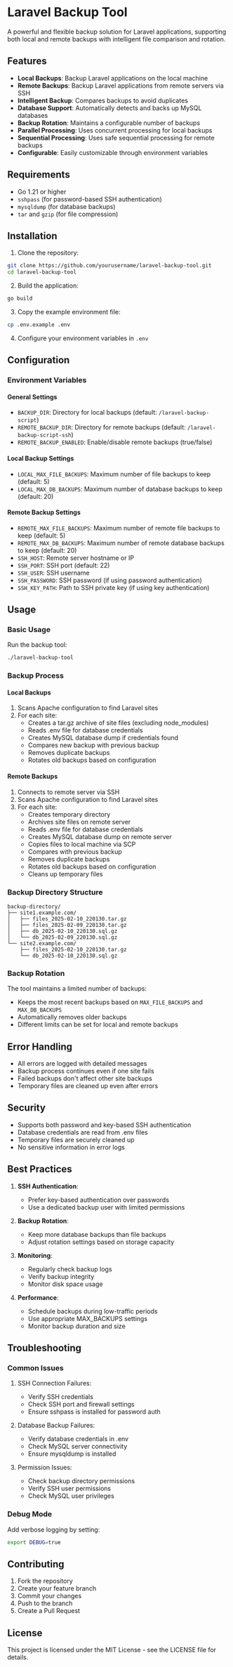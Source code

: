# Laravel Backup Tool

A powerful and flexible backup solution for Laravel applications, supporting both local and remote backups with intelligent file comparison and rotation.

## Features

- **Local Backups**: Backup Laravel applications on the local machine
- **Remote Backups**: Backup Laravel applications from remote servers via SSH
- **Intelligent Backup**: Compares backups to avoid duplicates
- **Database Support**: Automatically detects and backs up MySQL databases
- **Backup Rotation**: Maintains a configurable number of backups
- **Parallel Processing**: Uses concurrent processing for local backups
- **Sequential Processing**: Uses safe sequential processing for remote backups
- **Configurable**: Easily customizable through environment variables

## Requirements

- Go 1.21 or higher
- `sshpass` (for password-based SSH authentication)
- `mysqldump` (for database backups)
- `tar` and `gzip` (for file compression)

## Installation

1. Clone the repository:
```bash
git clone https://github.com/yourusername/laravel-backup-tool.git
cd laravel-backup-tool
```

2. Build the application:
```bash
go build
```

3. Copy the example environment file:
```bash
cp .env.example .env
```

4. Configure your environment variables in `.env`

## Configuration

### Environment Variables

#### General Settings
- `BACKUP_DIR`: Directory for local backups (default: `/laravel-backup-script`)
- `REMOTE_BACKUP_DIR`: Directory for remote backups (default: `/laravel-backup-script-ssh`)
- `REMOTE_BACKUP_ENABLED`: Enable/disable remote backups (true/false)

#### Local Backup Settings
- `LOCAL_MAX_FILE_BACKUPS`: Maximum number of file backups to keep (default: 5)
- `LOCAL_MAX_DB_BACKUPS`: Maximum number of database backups to keep (default: 20)

#### Remote Backup Settings
- `REMOTE_MAX_FILE_BACKUPS`: Maximum number of remote file backups to keep (default: 5)
- `REMOTE_MAX_DB_BACKUPS`: Maximum number of remote database backups to keep (default: 20)
- `SSH_HOST`: Remote server hostname or IP
- `SSH_PORT`: SSH port (default: 22)
- `SSH_USER`: SSH username
- `SSH_PASSWORD`: SSH password (if using password authentication)
- `SSH_KEY_PATH`: Path to SSH private key (if using key authentication)

## Usage

### Basic Usage

Run the backup tool:
```bash
./laravel-backup-tool
```

### Backup Process

#### Local Backups
1. Scans Apache configuration to find Laravel sites
2. For each site:
   - Creates a tar.gz archive of site files (excluding node_modules)
   - Reads .env file for database credentials
   - Creates MySQL database dump if credentials found
   - Compares new backup with previous backup
   - Removes duplicate backups
   - Rotates old backups based on configuration

#### Remote Backups
1. Connects to remote server via SSH
2. Scans Apache configuration to find Laravel sites
3. For each site:
   - Creates temporary directory
   - Archives site files on remote server
   - Reads .env file for database credentials
   - Creates MySQL database dump on remote server
   - Copies files to local machine via SCP
   - Compares with previous backup
   - Removes duplicate backups
   - Rotates old backups based on configuration
   - Cleans up temporary files

### Backup Directory Structure

```
backup-directory/
├── site1.example.com/
│   ├── files_2025-02-10_220130.tar.gz
│   ├── files_2025-02-09_220130.tar.gz
│   ├── db_2025-02-10_220130.sql.gz
│   └── db_2025-02-09_220130.sql.gz
└── site2.example.com/
    ├── files_2025-02-10_220130.tar.gz
    └── db_2025-02-10_220130.sql.gz
```

### Backup Rotation

The tool maintains a limited number of backups:
- Keeps the most recent backups based on `MAX_FILE_BACKUPS` and `MAX_DB_BACKUPS`
- Automatically removes older backups
- Different limits can be set for local and remote backups

## Error Handling

- All errors are logged with detailed messages
- Backup process continues even if one site fails
- Failed backups don't affect other site backups
- Temporary files are cleaned up even after errors

## Security

- Supports both password and key-based SSH authentication
- Database credentials are read from .env files
- Temporary files are securely cleaned up
- No sensitive information in error logs

## Best Practices

1. **SSH Authentication**:
   - Prefer key-based authentication over passwords
   - Use a dedicated backup user with limited permissions

2. **Backup Rotation**:
   - Keep more database backups than file backups
   - Adjust rotation settings based on storage capacity

3. **Monitoring**:
   - Regularly check backup logs
   - Verify backup integrity
   - Monitor disk space usage

4. **Performance**:
   - Schedule backups during low-traffic periods
   - Use appropriate MAX_BACKUPS settings
   - Monitor backup duration and size

## Troubleshooting

### Common Issues

1. SSH Connection Failures:
   - Verify SSH credentials
   - Check SSH port and firewall settings
   - Ensure sshpass is installed for password auth

2. Database Backup Failures:
   - Verify database credentials in .env
   - Check MySQL server connectivity
   - Ensure mysqldump is installed

3. Permission Issues:
   - Check backup directory permissions
   - Verify SSH user permissions
   - Check MySQL user privileges

### Debug Mode

Add verbose logging by setting:
```bash
export DEBUG=true
```

## Contributing

1. Fork the repository
2. Create your feature branch
3. Commit your changes
4. Push to the branch
5. Create a Pull Request

## License

This project is licensed under the MIT License - see the LICENSE file for details.